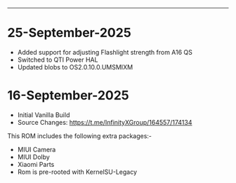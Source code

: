 ***
# 25-September-2025
* Added support for adjusting Flashlight strength from A16 QS
* Switched to QTI Power HAL
* Updated blobs to OS2.0.10.0.UMSMIXM

# 16-September-2025
* Initial Vanilla Build
* Source Changes: https://t.me/InfinityXGroup/164557/174134

This ROM includes the following extra packages:-
* MIUI Camera
* MIUI Dolby
* Xiaomi Parts
* Rom is pre-rooted with KernelSU-Legacy
